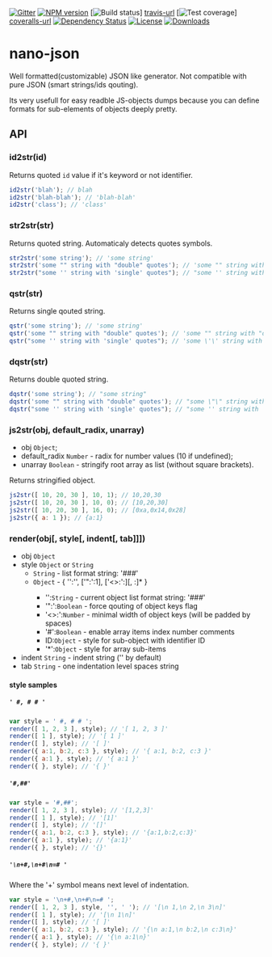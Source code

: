[![Gitter][gitter-image]][gitter-url]
[![NPM version][npm-image]][npm-url]
[![Build status][travis-image]] [travis-url]
[![Test coverage][coveralls-image]] [coveralls-url]
[![Dependency Status][david-image]][david-url]
[![License][license-image]][license-url]
[![Downloads][downloads-image]][downloads-url]

# nano-json

Well formatted(customizable) JSON like generator. Not compatible with pure JSON (smart strings/ids qouting).

Its very usefull for easy readble JS-objects dumps because you can define formats for sub-elements of objects deeply pretty.

## API

### id2str(id)

Returns quoted `id` value if it's keyword or not identifier.

```js
id2str('blah'); // blah
id2str('blah-blah'); // 'blah-blah'
id2str('class'); // 'class'
```

### str2str(str)

Returns quoted string. Automaticaly detects quotes symbols.

```js
str2str('some string'); // 'some string'
str2str('some "" string with "double" quotes'); // 'some "" string with "double" quotes'
str2str("some '' string with 'single' quotes"); // "some '' string with 'single' quotes"
```

### qstr(str)

Returns single qouted string.

```js
qstr('some string'); // 'some string'
qstr('some "" string with "double" quotes'); // 'some "" string with "double" quotes'
qstr("some '' string with 'single' quotes"); // 'some \'\' string with \'single\' quotes'
```

### dqstr(str)

Returns double quoted string.

```js
dqstr('some string'); // "some string"
dqstr('some "" string with "double" quotes'); // "some \"\" string with \"double\" quotes"
dqstr("some '' string with 'single' quotes"); // "some '' string with 'single' quotes"
```

### js2str(obj, default_radix, unarray)

* obj `Object`;
* default_radix `Number` - radix for number values (10 if undefined);
* unarray `Boolean` - stringify root array as list (without square brackets).

Returns stringified object.

```js
js2str([ 10, 20, 30 ], 10, 1); // 10,20,30
js2str([ 10, 20, 30 ], 10, 0); // [10,20,30]
js2str([ 10, 20, 30 ], 16, 0); // [0xa,0x14,0x28]
js2str({ a: 1 }); // {a:1}
```

### render(obj[, style[, indent[, tab]]])

* obj `Object`
* style `Object` or `String`
  * `String` - list format string: '<before-list>#<between-items>#<after-list>#<empty-list>'
  * `Object` - { '':'<lists-format>', ['":':1], ['<>:':<ids-width>][, <ID>:<sub-style>]* }
    * '':`String`    - current object list format string: '<before-list>#<between-items>#<after-list>#<empty-list>'
    * '":':`Boolean` - force qouting of object keys flag
    * '<>:':`Number` - minimal width of object keys (will be padded by spaces)
    * '#':`Boolean`  - enable array items index number comments
    * ID:`Object` - style for sub-object with identifier ID
    * '*':`Object` - style for array sub-items
* indent `String` - indent string ('' by default)
* tab `String`    - one indentation level spaces string

#### style samples

##### `' #, # # '`

```js
var style = ' #, # # ';
render([ 1, 2, 3 ], style); // '[ 1, 2, 3 ]'
render([ 1 ], style); // '[ 1 ]'
render([ ], style); // '[ ]'
render({ a:1, b:2, c:3 }, style); // '{ a:1, b:2, c:3 }'
render({ a:1 }, style); // '{ a:1 }'
render({ }, style); // '{ }'
```

##### `'#,##'`

```js
var style = '#,##';
render([ 1, 2, 3 ], style); // '[1,2,3]'
render([ 1 ], style); // '[1]'
render([ ], style); // '[]'
render({ a:1, b:2, c:3 }, style); // '{a:1,b:2,c:3}'
render({ a:1 }, style); // '{a:1}'
render({ }, style); // '{}'
```

##### `'\n+#,\n+#\n=# '`

Where the '+' symbol means next level of indentation.

```js
var style = '\n+#,\n+#\n=# ';
render([ 1, 2, 3 ], style, '', ' '); // '[\n 1,\n 2,\n 3\n]'
render([ 1 ], style); // '[\n 1\n]'
render([ ], style); // '[ ]'
render({ a:1, b:2, c:3 }, style); // '{\n a:1,\n b:2,\n c:3\n}'
render({ a:1 }, style); // '{\n a:1\n}'
render({ }, style); // '{ }'
```


[gitter-image]: https://badges.gitter.im/Holixus/nano-json.svg
[gitter-url]: https://gitter.im/Holixus/nano-json
[npm-image]: https://img.shields.io/npm/v/nano-json.svg
[npm-url]: https://npmjs.org/package/nano-json
[github-tag]: http://img.shields.io/github/tag/Holixus/nano-json.svg
[github-url]: https://github.com/Holixus/nano-json/tags
[travis-image]: https://travis-ci.org/Holixus/nano-json.svg?branch=master
[travis-url]: https://travis-ci.org/Holixus/nano-json
[coveralls-image]: https://img.shields.io/coveralls/Holixus/nano-json.svg
[coveralls-url]: https://coveralls.io/r/Holixus/nano-json
[david-image]: http://img.shields.io/david/Holixus/nano-json.svg
[david-url]: https://david-dm.org/Holixus/nano-json
[license-image]: http://img.shields.io/npm/l/nano-json.svg
[license-url]: LICENSE
[downloads-image]: http://img.shields.io/npm/dm/nano-json.svg
[downloads-url]: https://npmjs.org/package/nano-json
